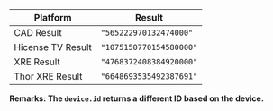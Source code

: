 | Platform          | Result                  |
| ----------------- | ----------------------- |
| CAD Result        | `"565222970132474000"`  |
| Hicense TV Result | `"1075150770154580000"` |
| XRE Result        | `"4768372408384920000"` |
| Thor XRE Result   | `"6648693535492387691"` |

**Remarks: The `device.id` returns a different ID based on the device.** 


